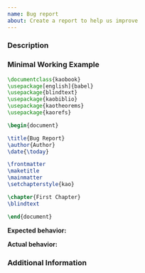```yaml
---
name: Bug report
about: Create a report to help us improve
---
```


<!--
### Prerequisites

Before reporting a bug please make sure
* that you are using the latest version of kaobook,
* and that your issue isn't already filed: https://github.com/fmarotta/kaobook/issues.
-->

### Description
<!-- Description of the issue -->

### Minimal Working Example
<!-- You can use the following document to help you create a minimal working example. -->

```latex
\documentclass{kaobook}
\usepackage[english]{babel}
\usepackage{blindtext}
\usepackage{kaobiblio}
\usepackage{kaotheorems}
\usepackage{kaorefs}

\begin{document}

\title{Bug Report}
\author{Author}
\date{\today}

\frontmatter
\maketitle
\mainmatter
\setchapterstyle{kao}

\chapter{First Chapter}
\blindtext

\end{document}
```

**Expected behavior:**
<!-- What you expect to happen-->

**Actual behavior:**
<!-- What actually happens. Feel free to include the log-file or screenshots of your document-->


### Additional Information
<!-- Any relevant additional information -->
